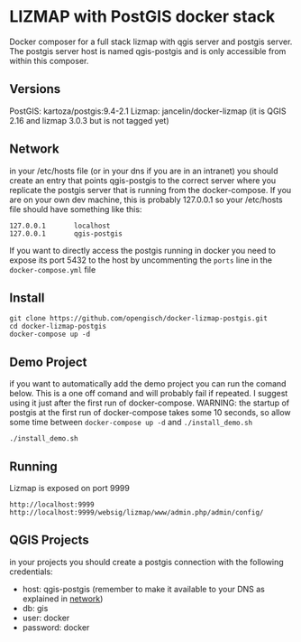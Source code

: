 LIZMAP with PostGIS docker stack
================================
Docker composer for a full stack lizmap with qgis server and postgis server.
The postgis server host is named qgis-postgis and is only accessible from within this composer.

Versions
--------
PostGIS: kartoza/postgis:9.4-2.1
Lizmap: jancelin/docker-lizmap (it is QGIS 2.16 and lizmap 3.0.3 but is not tagged yet) 

Network
-------
in your /etc/hosts file (or in your dns if you are in an intranet) you should create an entry that points qgis-postgis to the correct server where you replicate the postgis server that is running from the docker-compose. If you are on your own dev machine, this is probably 127.0.0.1 so your /etc/hosts file should have something like this:
```
127.0.0.1       localhost
127.0.0.1       qgis-postgis
```

If you want to directly access the postgis running in docker you need to expose its port 5432 to the host by uncommenting the `ports` line in the `docker-compose.yml` file


Install
-------
```
git clone https://github.com/opengisch/docker-lizmap-postgis.git
cd docker-lizmap-postgis
docker-compose up -d
```

Demo Project
------------
if you want to automatically add the demo project you can run the comand below. This is a one off comand and will probably fail if repeated. I suggest using it just after the first run of docker-compose. 
WARNING: the startup of postgis at the first run of docker-compose takes some 10 seconds, so allow some time between `docker-compose up -d` and `./install_demo.sh`
```
./install_demo.sh
```
Running
-------
Lizmap is exposed on port 9999
```
http://localhost:9999
http://localhost:9999/websig/lizmap/www/admin.php/admin/config/
```

QGIS Projects
-------------
in your projects you should create a postgis connection with the following credentials:
* host: qgis-postgis (remember to make it available to your DNS as explained in [network](#network))
* db: gis
* user: docker
* password: docker
